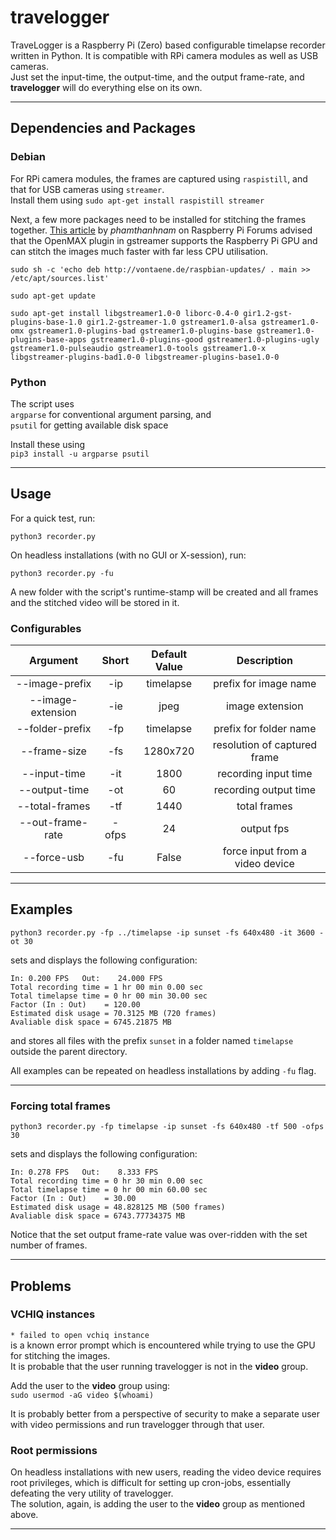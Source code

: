 # travelogger

TraveLogger is a Raspberry Pi (Zero) based configurable timelapse recorder written in Python.
It is compatible with RPi camera modules as well as USB cameras.  
Just set the input-time, the output-time, and the output frame-rate, and **travelogger** will do everything else on its own.

---

## Dependencies and Packages

### Debian

For RPi camera modules, the frames are captured using `raspistill`, and that for USB cameras using `streamer`.  
Install them using `sudo apt-get install raspistill streamer`

Next, a few more packages need to be installed for stitching the frames together. [This article](https://www.raspberrypi.org/forums/viewtopic.php?t=72435) by *phamthanhnam* on Raspberry Pi Forums advised that the OpenMAX plugin in gstreamer supports the Raspberry Pi GPU and can stitch the images much faster with far less CPU utilisation.

```
sudo sh -c 'echo deb http://vontaene.de/raspbian-updates/ . main >> /etc/apt/sources.list'

sudo apt-get update

sudo apt-get install libgstreamer1.0-0 liborc-0.4-0 gir1.2-gst-plugins-base-1.0 gir1.2-gstreamer-1.0 gstreamer1.0-alsa gstreamer1.0-omx gstreamer1.0-plugins-bad gstreamer1.0-plugins-base gstreamer1.0-plugins-base-apps gstreamer1.0-plugins-good gstreamer1.0-plugins-ugly gstreamer1.0-pulseaudio gstreamer1.0-tools gstreamer1.0-x libgstreamer-plugins-bad1.0-0 libgstreamer-plugins-base1.0-0
```

### Python

The script uses  
`argparse` for conventional argument parsing, and  
`psutil` for getting available disk space

Install these using  
`pip3 install -u argparse psutil`

---

## Usage

For a quick test, run:  
```
python3 recorder.py
```

On headless installations (with no GUI or X-session), run:  
```
python3 recorder.py -fu
```

A new folder with the script's runtime-stamp will be created and all frames and the stitched video will be stored in it.  

### Configurables

|Argument|Short|Default Value|Description|
|:---:|:---:|:---:|:---:|
|--image-prefix|-ip|timelapse|prefix for image name|
|--image-extension|-ie|jpeg|image extension|
|--folder-prefix|-fp|timelapse|prefix for folder name|
|--frame-size|-fs|1280x720|resolution of captured frame|
|--input-time|-it|1800|recording input time|
|--output-time|-ot|60|recording output time|
|--total-frames|-tf|1440|total frames|
|--out-frame-rate|-ofps|24|output fps|
|--force-usb|-fu|False|force input from a video device|

---

## Examples

```
python3 recorder.py -fp ../timelapse -ip sunset -fs 640x480 -it 3600 -ot 30
```

sets and displays the following configuration:

```
In:	0.200 FPS	Out:	24.000 FPS
Total recording time = 1 hr 00 min 0.00 sec
Total timelapse time = 0 hr 00 min 30.00 sec
Factor (In : Out)    = 120.00
Estimated disk usage = 70.3125 MB (720 frames)
Avaliable disk space = 6745.21875 MB

```

and stores all files with the prefix `sunset` in a folder named `timelapse` outside the parent directory.

All examples can be repeated on headless installations by adding `-fu` flag.

---

### Forcing total frames

```
python3 recorder.py -fp timelapse -ip sunset -fs 640x480 -tf 500 -ofps 30
```

sets and displays the following configuration:

```
In:	0.278 FPS	Out:	8.333 FPS
Total recording time = 0 hr 30 min 0.00 sec
Total timelapse time = 0 hr 00 min 60.00 sec
Factor (In : Out)    = 30.00
Estimated disk usage = 48.828125 MB (500 frames)
Avaliable disk space = 6743.77734375 MB

```

Notice that the set output frame-rate value was over-ridden with the set number of frames.  

---

## Problems

### VCHIQ instances

`* failed to open vchiq instance`  
is a known error prompt which is encountered while trying to use the GPU for stitching the images.  
It is probable that the user running travelogger is not in the **video** group.

Add the user to the **video** group using:  
`sudo usermod -aG video $(whoami)`

It is probably better from a perspective of security to make a separate user with video permissions and run travelogger through that user.

### Root permissions

On headless installations with new users, reading the video device requires root privileges, which is difficult for setting up cron-jobs, essentially defeating the very utility of travelogger.  
The solution, again, is adding the user to the **video** group as mentioned above.

---

